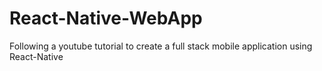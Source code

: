 # React-Native-WebApp
Following a youtube tutorial to create a full stack mobile application using React-Native
